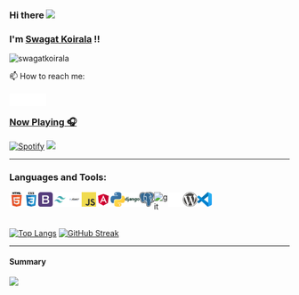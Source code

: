 ### Hi there <img src="https://raw.githubusercontent.com/MartinHeinz/MartinHeinz/master/wave.gif" width="30px">

### I'm <a href="https://swagatkoirala.com.np" target="_blank">Swagat Koirala</a> !!
<p align="left"> <img src="https://komarev.com/ghpvc/?username=swagatkoirala&label=Profile%20views&color=0e75b6&style=flat" alt="swagatkoirala" /> </p>
📫 How to reach me:
<br/>
<br/>
<a href="https://swagatkoirala.com.np" target="_blank"><img align="left" alt="swagatkoirala" width="22px" src="https://github.com/Aakarsh-B/trying-repos/blob/master/www.svg" /></a>
<a href="https://linkedin.com/in/swagatkoirala" target="_blank"><img align="left" alt="Swagat Koirala | LinkedIn" width="22px" src="https://github.com/Aakarsh-B/trying-repos/blob/master/linkedin.svg" />
<a href="https://instagram.com/swagat_koirala" target="_blank"><img align="left" alt="Swagat koirala | Instagram" width="22px" src="https://github.com/Aakarsh-B/trying-repos/blob/master/insta.svg" />
<br />
 
 
### Now Playing 🎧

[![Spotify](https://github-readme-remake.vercel.app/api/spotify)](https://https://open.spotify.com/user/bigq2tbq2qv82uglwxu8ajifx)
![](https://github-profile-summary-cards.vercel.app/api/cards/productive-time?username=swagatkoirala&theme=github_dark)

 ---
### Languages and Tools:

<a href="https://www.w3.org/html/" target="_blank"><img align="left" alt="HTML5" width="26px" src="https://raw.githubusercontent.com/github/explore/80688e429a7d4ef2fca1e82350fe8e3517d3494d/topics/html/html.png" /></a>
<a href="https://www.w3schools.com/css/" target="_blank"><img align="left" alt="CSS3" width="26px" src="https://raw.githubusercontent.com/github/explore/80688e429a7d4ef2fca1e82350fe8e3517d3494d/topics/css/css.png" /></a>
  <a href="https://www.w3schools.com/bootstrap/" target="_blank"><img align="left" alt="bootstrap" width="26px" src="https://raw.githubusercontent.com/github/explore/80688e429a7d4ef2fca1e82350fe8e3517d3494d/topics/bootstrap/bootstrap.png" /></a>
  <a href="https://tailwindcss.com/" target="_blank"><img align="left" alt="tailwind" width="26px" src="https://raw.githubusercontent.com/github/explore/80688e429a7d4ef2fca1e82350fe8e3517d3494d/topics/tailwind/tailwind.png" /></a>
  <a href="https://www.w3schools.com/jquery/default.asp" target="_blank"><img align="left" alt="jquery" width="26px" src="https://raw.githubusercontent.com/github/explore/80688e429a7d4ef2fca1e82350fe8e3517d3494d/topics/jquery/jquery.png" /></a>
  <a href="https://www.w3schools.com/js/default.asp" target="_blank"><img align="left" alt="js" width="26px" src="https://raw.githubusercontent.com/github/explore/80688e429a7d4ef2fca1e82350fe8e3517d3494d/topics/javascript/javascript.png" /></a>
 <a href="https://www.angular.io" target="_blank"><img align="left" alt="angular" width="26px" src="https://raw.githubusercontent.com/github/explore/80688e429a7d4ef2fca1e82350fe8e3517d3494d/topics/angular/angular.png" /></a>
<a href="https://www.python.org" target="_blank"> <img align="left" alt="Python" width="26px" src="https://github.com/Aakarsh-B/trying-repos/blob/master/python-5.svg?raw=true"/> </a>
 <a href="https://www.djangoproject.com/" target="_blank"><img align="left" alt="django" width="26px" src="https://raw.githubusercontent.com/github/explore/80688e429a7d4ef2fca1e82350fe8e3517d3494d/topics/django/django.png" /></a>
   <a href="https://www.postgresql.org/" target="_blank"><img align="left" alt="postgresql" width="26px" src="https://raw.githubusercontent.com/github/explore/80688e429a7d4ef2fca1e82350fe8e3517d3494d/topics/postgresql/postgresql.png" /></a>
<a href="https://git-scm.com/" target="_blank"> <img align="left" alt="git" width="26px" src="https://www.vectorlogo.zone/logos/git-scm/git-scm-icon.svg"/> </a>
  
<a href="https://github.com/swagatkoirala/" target="_blank"><img align="left" alt="GitHub" width="26px" src="https://github.com/Aakarsh-B/trying-repos/blob/master/github.svg" /></a>
   <a href="https://wordpress.com/" target="_blank"><img align="left" alt="wordpress" width="26px" src="https://raw.githubusercontent.com/github/explore/80688e429a7d4ef2fca1e82350fe8e3517d3494d/topics/wordpress/wordpress.png" /></a>
 <img align="left" alt="Visual Studio Code" width="26px" src="https://raw.githubusercontent.com/github/explore/80688e429a7d4ef2fca1e82350fe8e3517d3494d/topics/visual-studio-code/visual-studio-code.png" />
<br />
  <br/>
  <br/>
  
  [![Top Langs](https://github-readme-stats.vercel.app/api/top-langs/?username=swagatkoirala&layout=compact&theme=dark)](https://github.com/anuraghazra/github-readme-stats)
 [![GitHub Streak](https://github-readme-streak-stats.herokuapp.com?user=swagatkoirala&theme=github-dark&hide_border=true&date_format=M%20j%5B%2C%20Y%5D)](https://git.io/streak-stats)

---

#### Summary
![](https://github-profile-summary-cards.vercel.app/api/cards/profile-details?username=swagatkoirala&theme=github_dark)
<!-- ![](https://github-profile-summary-cards.vercel.app/api/cards/most-commit-language?username=swagatkoirala&theme=github_dark) -->

